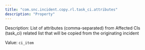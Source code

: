 ```yaml
---
title: "com.snc.incident.copy.rl.task_ci.attributes"
description: "Property"
---
```


Description: List of attributes (comma-separated) from Affected CIs (task_ci) related list that will be copied from the originating incident

Value: `ci_item`